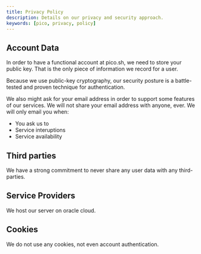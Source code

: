 ```yaml
---
title: Privacy Policy
description: Details on our privacy and security approach.
keywords: [pico, privacy, policy]
---
```


## Account Data

In order to have a functional account at pico.sh, we need to store your public
key. That is the only piece of information we record for a user.

Because we use public-key cryptography, our security posture is a battle-tested
and proven technique for authentication.

We also might ask for your email address in order to support some features of
our services. We will not share your email address with anyone, ever. We will
only email you when:

- You ask us to
- Service interuptions
- Service availability

## Third parties

We have a strong commitment to never share any user data with any third-parties.

## Service Providers

We host our server on oracle cloud.

## Cookies

We do not use any cookies, not even account authentication.
